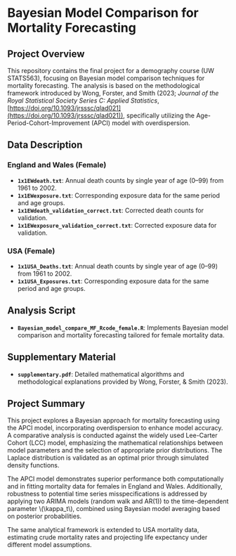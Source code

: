 # Bayesian Model Comparison for Mortality Forecasting

## Project Overview

This repository contains the final project for a demography course (UW STATS563), focusing on Bayesian model comparison techniques for mortality forecasting. The analysis is based on the methodological framework introduced by Wong, Forster, and Smith (2023; *Journal of the Royal Statistical Society Series C: Applied Statistics*, [https://doi.org/10.1093/jrsssc/qlad021](https://doi.org/10.1093/jrsssc/qlad021)), specifically utilizing the Age-Period-Cohort-Improvement (APCI) model with overdispersion.


## Data Description

### England and Wales (Female)
- **`1x1EWdeath.txt`**: Annual death counts by single year of age (0–99) from 1961 to 2002.
- **`1x1EWexposure.txt`**: Corresponding exposure data for the same period and age groups.
- **`1x1EWdeath_validation_correct.txt`**: Corrected death counts for validation.
- **`1x1EWexposure_validation_correct.txt`**: Corrected exposure data for validation.

### USA (Female)
- **`1x1USA_Deaths.txt`**: Annual death counts by single year of age (0–99) from 1961 to 2002.
- **`1x1USA_Exposures.txt`**: Corresponding exposure data for the same period and age groups.

## Analysis Script

- **`Bayesian_model_compare_MF_Rcode_female.R`**: Implements Bayesian model comparison and mortality forecasting tailored for female mortality data.

## Supplementary Material

- **`supplementary.pdf`**: Detailed mathematical algorithms and methodological explanations provided by Wong, Forster, & Smith (2023).

## Project Summary

This project explores a Bayesian approach for mortality forecasting using the APCI model, incorporating overdispersion to enhance model accuracy. A comparative analysis is conducted against the widely used Lee-Carter Cohort (LCC) model, emphasizing the mathematical relationships between model parameters and the selection of appropriate prior distributions. The Laplace distribution is validated as an optimal prior through simulated density functions.

The APCI model demonstrates superior performance both computationally and in fitting mortality data for females in England and Wales. Additionally, robustness to potential time series misspecifications is addressed by applying two ARIMA models (random walk and AR(1)) to the time-dependent parameter \\(\kappa_t\\), combined using Bayesian model averaging based on posterior probabilities.

The same analytical framework is extended to USA mortality data, estimating crude mortality rates and projecting life expectancy under different model assumptions.
